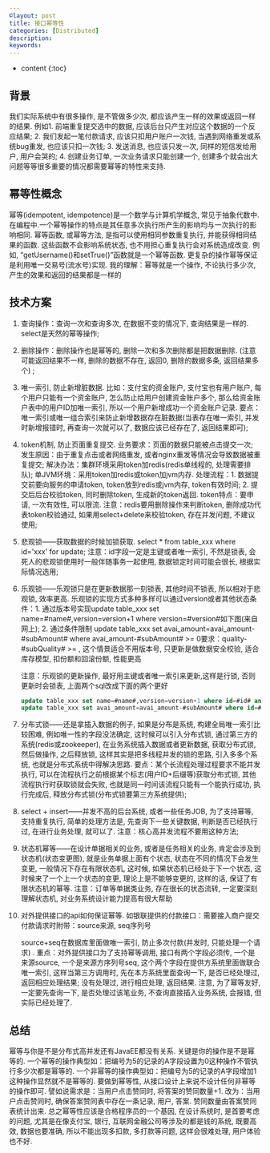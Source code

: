 ```yaml
---
©layout: post
title: 接口幂等性
categories: [Distributed]
description: 
keywords: 
---
```


* content
{:toc}


## 背景

我们实际系统中有很多操作, 是不管做多少次, 都应该产生一样的效果或返回一样的结果. 例如1. 前端重复提交选中的数据, 应该后台只产生对应这个数据的一个反应结果; 2. 我们发起一笔付款请求, 应该只扣用户账户一次钱, 当遇到网络重发或系统bug重发, 也应该只扣一次钱; 3. 发送消息, 也应该只发一次, 同样的短信发给用户, 用户会哭的; 4. 创建业务订单, 一次业务请求只能创建一个, 创建多个就会出大问题等等很多重要的情况都需要幂等的特性来支持. 

## 幂等性概念

幂等(idempotent, idempotence)是一个数学与计算机学概念, 常见于抽象代数中. 在编程中.一个幂等操作的特点是其任意多次执行所产生的影响均与一次执行的影响相同. 幂等函数, 或幂等方法, 是指可以使用相同参数重复执行, 并能获得相同结果的函数. 这些函数不会影响系统状态, 也不用担心重复执行会对系统造成改变. 例如, “getUsername()和setTrue()”函数就是一个幂等函数. 更复杂的操作幂等保证是利用唯一交易号(流水号)实现. 我的理解：幂等就是一个操作, 不论执行多少次, 产生的效果和返回的结果都是一样的 

## 技术方案

1. 查询操作：查询一次和查询多次, 在数据不变的情况下, 查询结果是一样的. select是天然的幂等操作; 



2. 删除操作：删除操作也是幂等的, 删除一次和多次删除都是把数据删除. (注意可能返回结果不一样, 删除的数据不存在, 返回0, 删除的数据多条, 返回结果多个) ; 



3. 唯一索引, 防止新增脏数据. 比如：支付宝的资金账户, 支付宝也有用户账户, 每个用户只能有一个资金账户, 怎么防止给用户创建资金账户多个, 那么给资金账户表中的用户ID加唯一索引, 所以一个用户新增成功一个资金账户记录. 要点：唯一索引或唯一组合索引来防止新增数据存在脏数据(当表存在唯一索引, 并发时新增报错时, 再查询一次就可以了, 数据应该已经存在了, 返回结果即可); 



4. token机制, 防止页面重复提交. 业务要求：页面的数据只能被点击提交一次; 发生原因：由于重复点击或者网络重发, 或者nginx重发等情况会导致数据被重复提交; 解决办法：集群环境采用token加redis(redis单线程的, 处理需要排队); 单JVM环境：采用token加redis或token加jvm内存. 处理流程：1. 数据提交前要向服务的申请token, token放到redis或jvm内存, token有效时间; 2. 提交后后台校验token, 同时删除token, 生成新的token返回. token特点：要申请, 一次有效性, 可以限流. 注意：redis要用删除操作来判断token, 删除成功代表token校验通过, 如果用select+delete来校验token, 存在并发问题, 不建议使用; 



5. 悲观锁——获取数据的时候加锁获取. select * from table_xxx where id='xxx' for update; 注意：id字段一定是主键或者唯一索引, 不然是锁表, 会死人的悲观锁使用时一般伴随事务一起使用, 数据锁定时间可能会很长, 根据实际情况选用; 



6. 乐观锁——乐观锁只是在更新数据那一刻锁表, 其他时间不锁表, 所以相对于悲观锁, 效率更高. 乐观锁的实现方式多种多样可以通过version或者其他状态条件：1. 通过版本号实现update table_xxx set name=#name#,version=version+1 where version=#version#如下图(来自网上); 2. 通过条件限制 update table_xxx set avai_amount=avai_amount-#subAmount# where avai_amount-#subAmount# >= 0要求：quality-#subQuality# >= , 这个情景适合不用版本号, 只更新是做数据安全校验, 适合库存模型, 扣份额和回滚份额, 性能更高

    

    注意：乐观锁的更新操作, 最好用主键或者唯一索引来更新,这样是行锁, 否则更新时会锁表, 上面两个sql改成下面的两个更好

    ```sql
    update table_xxx set name=#name#,version=version+1 where id=#id# and version=#version#; 
    update table_xxx set avai_amount=avai_amount-#subAmount# where id=#id# and avai_amount-#subAmount# >= 0; 
    ```

7. 分布式锁——还是拿插入数据的例子, 如果是分布是系统, 构建全局唯一索引比较困难, 例如唯一性的字段没法确定, 这时候可以引入分布式锁, 通过第三方的系统(redis或zookeeper), 在业务系统插入数据或者更新数据, 获取分布式锁, 然后做操作, 之后释放锁, 这样其实是把多线程并发的锁的思路, 引入多多个系统, 也就是分布式系统中得解决思路. 要点：某个长流程处理过程要求不能并发执行, 可以在流程执行之前根据某个标志(用户ID+后缀等)获取分布式锁, 其他流程执行时获取锁就会失败, 也就是同一时间该流程只能有一个能执行成功, 执行完成后, 释放分布式锁(分布式锁要第三方系统提供); 



8. select + insert——并发不高的后台系统, 或者一些任务JOB, 为了支持幂等, 支持重复执行, 简单的处理方法是, 先查询下一些关键数据, 判断是否已经执行过, 在进行业务处理, 就可以了. 注意：核心高并发流程不要用这种方法; 



9. 状态机幂等——在设计单据相关的业务, 或者是任务相关的业务, 肯定会涉及到状态机(状态变更图), 就是业务单据上面有个状态, 状态在不同的情况下会发生变更, 一般情况下存在有限状态机, 这时候, 如果状态机已经处于下一个状态, 这时候来了一个上一个状态的变更, 理论上是不能够变更的, 这样的话, 保证了有限状态机的幂等. 注意：订单等单据类业务, 存在很长的状态流转, 一定要深刻理解状态机, 对业务系统设计能力提高有很大帮助 



10. 对外提供接口的api如何保证幂等. 如银联提供的付款接口：需要接入商户提交付款请求时附带：source来源, seq序列号 

    source+seq在数据库里面做唯一索引, 防止多次付款(并发时, 只能处理一个请求) . 重点：对外提供接口为了支持幂等调用, 接口有两个字段必须传, 一个是来源source, 一个是来源方序列号seq, 这个两个字段在提供方系统里面做联合唯一索引, 这样当第三方调用时, 先在本方系统里面查询一下, 是否已经处理过, 返回相应处理结果; 没有处理过, 进行相应处理, 返回结果. 注意, 为了幂等友好, 一定要先查询一下, 是否处理过该笔业务, 不查询直接插入业务系统, 会报错, 但实际已经处理了. 



## 总结

幂等与你是不是分布式高并发还有JavaEE都没有关系. 关键是你的操作是不是幂等的. 一个幂等的操作典型如：把编号为5的记录的A字段设置为0这种操作不管执行多少次都是幂等的. 一个非幂等的操作典型如：把编号为5的记录的A字段增加1这种操作显然就不是幂等的. 要做到幂等性, 从接口设计上来说不设计任何非幂等的操作即可. 譬如说需求是：当用户点击赞同时, 将答案的赞同数量+1. 改为：当用户点击赞同时, 确保答案赞同表中存在一条记录, 用户, 答案. 赞同数量由答案赞同表统计出来. 总之幂等性应该是合格程序员的一个基因, 在设计系统时, 是首要考虑的问题, 尤其是在像支付宝, 银行, 互联网金融公司等涉及的都是钱的系统, 既要高效, 数据也要准确, 所以不能出现多扣款, 多打款等问题, 这样会很难处理, 用户体验也不好. 

